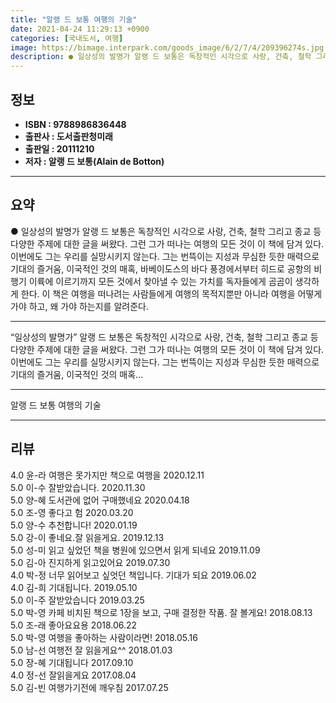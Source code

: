 ```yaml
---
title: "알랭 드 보통 여행의 기술"
date: 2021-04-24 11:29:13 +0900
categories: [국내도서, 여행]
image: https://bimage.interpark.com/goods_image/6/2/7/4/209396274s.jpg
description: ● 일상성의 발명가 알랭 드 보통은 독창적인 시각으로 사랑, 건축, 철학 그리고 종교 등 다양한 주제에 대한 글을 써왔다. 그런 그가 떠나는 여행의 모든 것이 이 책에 담겨 있다. 이번에도 그는 우리를 실망시키지 않는다. 그는 번뜩이는 지성과 무심한 듯한 매력으로 기대의 즐거움, 이국
---
```


## **정보**

- **ISBN : 9788986836448**
- **출판사 : 도서출판청미래**
- **출판일 : 20111210**
- **저자 : 알랭 드 보통(Alain de Botton)**

------



## **요약**

●  일상성의 발명가 알랭 드 보통은 독창적인 시각으로 사랑, 건축, 철학 그리고 종교 등 다양한 주제에 대한 글을 써왔다. 그런 그가 떠나는 여행의 모든 것이 이 책에 담겨 있다. 이번에도 그는 우리를 실망시키지 않는다. 그는 번뜩이는 지성과 무심한 듯한 매력으로 기대의 즐거움, 이국적인 것의 매혹, 바베이도스의 바다 풍경에서부터 히드로 공항의 비행기 이륙에 이르기까지 모든 것에서 찾아낼 수 있는 가치를 독자들에게 곰곰이 생각하게 한다. 이 책은 여행을 떠나려는 사람들에게 여행의 목적지뿐만 아니라 여행을 어떻게 가야 하고, 왜 가야 하는지를 알려준다.

------

“일상성의 발명가” 알랭 드 보통은 독창적인 시각으로 사랑, 건축, 철학 그리고 종교 등 다양한 주제에 대한 글을 써왔다. 그런 그가 떠나는 여행의 모든 것이 이 책에 담겨 있다. 이번에도 그는 우리를 실망시키지 않는다. 그는 번뜩이는 지성과 무심한 듯한 매력으로 기대의 즐거움, 이국적인 것의 매혹... 

------


알랭 드 보통 여행의 기술 

------


## **리뷰** 

4.0 윤-라 여행은 못가지만 책으로 여행을 2020.12.11 <br/>5.0 이-수 잘받았습니다. 2020.11.30 <br/>5.0 양-혜 도서관에 없어 구매했네요 2020.04.18 <br/>5.0 조-영 좋다고 험 2020.03.20 <br/>5.0 양-수 추천합니다! 2020.01.19 <br/>5.0 강-이 좋네요.잘 읽을게요. 2019.12.13 <br/>5.0 성-미 읽고 싶었던 책을 병원에 있으면서 읽게 되네요
 2019.11.09 <br/>5.0 김-아 진지하게 읽고있어요 2019.07.30 <br/>4.0 박-정 너무 읽어보고 싶엇던 책입니다.
기대가 되요 2019.06.02 <br/>4.0 김-희 기대됩니다. 2019.05.10 <br/>5.0 이-주 잘받았습니다 2019.03.25 <br/>5.0 박-영 카페 비치된 책으로 1장을 보고, 구매 결정한 작품. 잘 볼게요! 2018.08.13 <br/>5.0 조-래 좋아요요용 2018.06.22 <br/>5.0 박-영 여행을 좋아하는 사람이라면! 2018.05.16 <br/>5.0 남-선 여행전 잘 읽을게요^^ 2018.01.03 <br/>5.0 장-혜 기대됩니다 2017.09.10 <br/>4.0 정-선 잘읽을게요 2017.08.04 <br/>5.0 김-빈 여행가기전에 깨우침 2017.07.25 <br/>